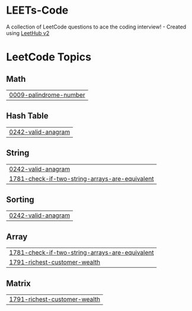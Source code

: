 # LEETs-Code
A collection of LeetCode questions to ace the coding interview! - Created using [LeetHub v2](https://github.com/arunbhardwaj/LeetHub-2.0)

<!---LeetCode Topics Start-->
# LeetCode Topics
## Math
|  |
| ------- |
| [0009-palindrome-number](https://github.com/vvajidz/LEETs-Code/tree/master/0009-palindrome-number) |
## Hash Table
|  |
| ------- |
| [0242-valid-anagram](https://github.com/vvajidz/LEETs-Code/tree/master/0242-valid-anagram) |
## String
|  |
| ------- |
| [0242-valid-anagram](https://github.com/vvajidz/LEETs-Code/tree/master/0242-valid-anagram) |
| [1781-check-if-two-string-arrays-are-equivalent](https://github.com/vvajidz/LEETs-Code/tree/master/1781-check-if-two-string-arrays-are-equivalent) |
## Sorting
|  |
| ------- |
| [0242-valid-anagram](https://github.com/vvajidz/LEETs-Code/tree/master/0242-valid-anagram) |
## Array
|  |
| ------- |
| [1781-check-if-two-string-arrays-are-equivalent](https://github.com/vvajidz/LEETs-Code/tree/master/1781-check-if-two-string-arrays-are-equivalent) |
| [1791-richest-customer-wealth](https://github.com/vvajidz/LEETs-Code/tree/master/1791-richest-customer-wealth) |
## Matrix
|  |
| ------- |
| [1791-richest-customer-wealth](https://github.com/vvajidz/LEETs-Code/tree/master/1791-richest-customer-wealth) |
<!---LeetCode Topics End-->